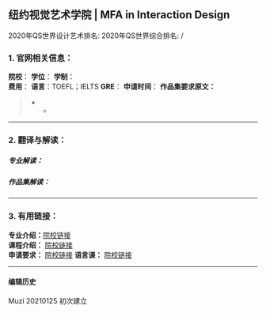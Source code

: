 ## 纽约视觉艺术学院 | MFA in Interaction Design

2020年QS世界设计艺术排名:
2020年QS世界综合排名: /  

### 1. 官网相关信息：

**院校**：
**学位**：
**学制**：  
**费用**：
**语言**：TOEFL；IELTS
**GRE**：
**申请时间**：
**作品集要求原文：**   

> -
>   -


---

### 2. 翻译与解读：

##### 专业解读：



##### 作品集解读：



---

### 3. 有用链接：

**专业介绍：**[院校链接]( )  
**课程介绍：** [院校链接]( )  
**申请要求：** [院校链接]( )
**语言课：** [院校链接]( )

---


#### 编辑历史
Muzi 20210125 初次建立
